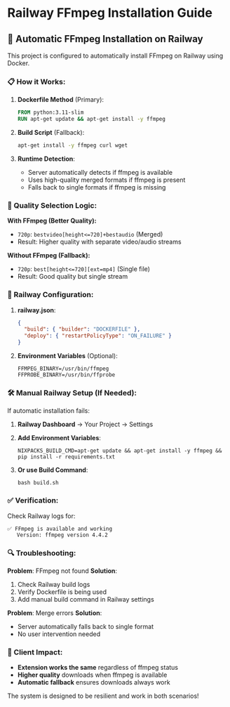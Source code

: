 # Railway FFmpeg Installation Guide

## 🚀 Automatic FFmpeg Installation on Railway

This project is configured to automatically install FFmpeg on Railway using Docker.

### 📋 How it Works:

1. **Dockerfile Method** (Primary):
   ```dockerfile
   FROM python:3.11-slim
   RUN apt-get update && apt-get install -y ffmpeg
   ```

2. **Build Script** (Fallback):
   ```bash
   apt-get install -y ffmpeg curl wget
   ```

3. **Runtime Detection**:
   - Server automatically detects if ffmpeg is available
   - Uses high-quality merged formats if ffmpeg is present
   - Falls back to single formats if ffmpeg is missing

### 🎯 Quality Selection Logic:

**With FFmpeg (Better Quality):**
- `720p`: `bestvideo[height<=720]+bestaudio` (Merged)
- Result: Higher quality with separate video/audio streams

**Without FFmpeg (Fallback):**
- `720p`: `best[height<=720][ext=mp4]` (Single file)
- Result: Good quality but single stream

### 🔧 Railway Configuration:

1. **railway.json**:
   ```json
   {
     "build": { "builder": "DOCKERFILE" },
     "deploy": { "restartPolicyType": "ON_FAILURE" }
   }
   ```

2. **Environment Variables** (Optional):
   ```
   FFMPEG_BINARY=/usr/bin/ffmpeg
   FFPROBE_BINARY=/usr/bin/ffprobe
   ```

### 🛠️ Manual Railway Setup (If Needed):

If automatic installation fails:

1. **Railway Dashboard** → Your Project → Settings
2. **Add Environment Variables**:
   ```
   NIXPACKS_BUILD_CMD=apt-get update && apt-get install -y ffmpeg && pip install -r requirements.txt
   ```

3. **Or use Build Command**:
   ```
   bash build.sh
   ```

### ✅ Verification:

Check Railway logs for:
```
✅ FFmpeg is available and working
   Version: ffmpeg version 4.4.2
```

### 🔍 Troubleshooting:

**Problem**: FFmpeg not found
**Solution**: 
1. Check Railway build logs
2. Verify Dockerfile is being used
3. Add manual build command in Railway settings

**Problem**: Merge errors
**Solution**: 
- Server automatically falls back to single format
- No user intervention needed

### 📱 Client Impact:

- **Extension works the same** regardless of ffmpeg status
- **Higher quality** downloads when ffmpeg is available
- **Automatic fallback** ensures downloads always work

The system is designed to be resilient and work in both scenarios!
